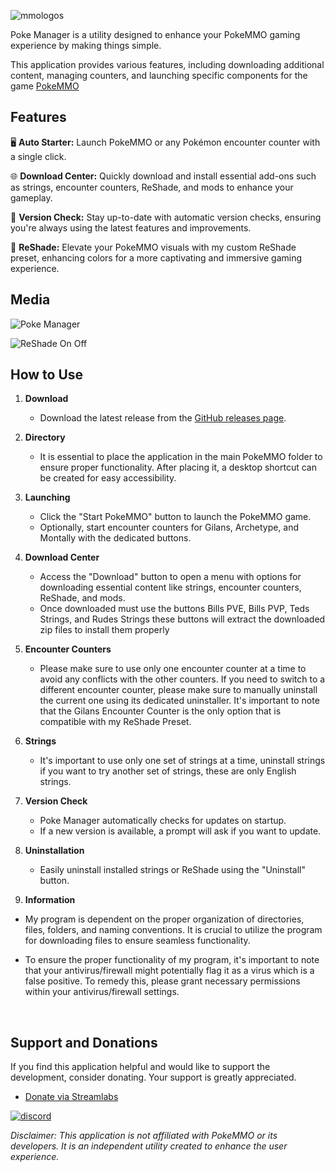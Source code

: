![mmologos](https://github.com/Ryukotsuki/Poke-Manager/assets/50199421/0dce132b-8882-4ca0-9719-43e03903c6e9)

Poke Manager is a utility designed to enhance your PokeMMO gaming experience by making things simple.

This application provides various features, including downloading additional content, managing counters, and launching specific components for the game [PokeMMO](https://pokemmo.com/)


## Features

🖥️ **Auto Starter:** Launch PokeMMO or any Pokémon encounter counter with a single click.

🌐 **Download Center:** Quickly download and install essential add-ons such as strings, encounter counters, ReShade, and mods to enhance your gameplay.

🚀 **Version Check:** Stay up-to-date with automatic version checks, ensuring you're always using the latest features and improvements.

🎨 **ReShade:** Elevate your PokeMMO visuals with my custom ReShade preset, enhancing colors for a more captivating and immersive gaming experience.

## Media
![Poke Manager](https://github.com/Ryukotsuki/Poke-Manager/assets/50199421/856d411d-c2f3-40e2-b629-4aa8e7c7665f)

![ReShade On Off](https://github.com/Ryukotsuki/PokeMMO-Manager/assets/50199421/2b98cbdf-8b65-4721-9202-f622b64c72fa)


## How to Use

1. **Download**
   - Download the latest release from the [GitHub releases page](https://github.com/Ryukotsuki/PokeMMO-Manager/releases).
 
2. **Directory**
   - It is essential to place the application in the main PokeMMO folder to ensure proper functionality. After placing it, a desktop shortcut can be created for easy accessibility.

3. **Launching**
   - Click the "Start PokeMMO" button to launch the PokeMMO game.
   - Optionally, start encounter counters for Gilans, Archetype, and Montally with the dedicated buttons.

4. **Download Center**
   - Access the "Download" button to open a menu with options for downloading essential content like strings, encounter counters, ReShade, and mods.
   - Once downloaded must use the buttons Bills PVE, Bills PVP, Teds Strings, and Rudes Strings these buttons will extract the downloaded zip files to install them properly
  
 5. **Encounter Counters**
    - Please make sure to use only one encounter counter at a time to avoid any conflicts with the other counters. If you need to switch to a different encounter counter, please make sure to manually uninstall the current one using its dedicated uninstaller. It's important to note that the Gilans Encounter Counter is the only option that is compatible with my ReShade Preset.

 6. **Strings**
    - It's important to use only one set of strings at a time, uninstall strings if you want to try another set of strings, these are only English strings.

7. **Version Check**
   - Poke Manager automatically checks for updates on startup.
   - If a new version is available, a prompt will ask if you want to update.

8. **Uninstallation**
   - Easily uninstall installed strings or ReShade using the "Uninstall" button.
  
9. **Information**
- My program is dependent on the proper organization of directories, files, folders, and naming conventions. It is crucial to utilize the program for downloading files to ensure seamless functionality.

- To ensure the proper functionality of my program, it's important to note that your antivirus/firewall might potentially flag it as a virus which is a false positive. To remedy this, please grant necessary permissions within your antivirus/firewall settings.

&nbsp;
## Support and Donations

If you find this application helpful and would like to support the development, consider donating. Your support is greatly appreciated.

- [Donate via Streamlabs](https://streamlabs.com/ryukotsukii/tip)

 [![discord](https://assets-global.website-files.com/6257adef93867e50d84d30e2/62594fddd654fc29fcc07359_cb48d2a8d4991281d7a6a95d2f58195e.svg)](https://discord.gg/HdfjKbPNc9)

*Disclaimer: This application is not affiliated with PokeMMO or its developers. It is an independent utility created to enhance the user experience.*


